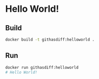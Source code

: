 # Hello World!

## Build

```bash
docker build -t githasdiff:helloworld .
```

## Run

```bash
docker run githasdiff:helloworld
# Hello World!
```
